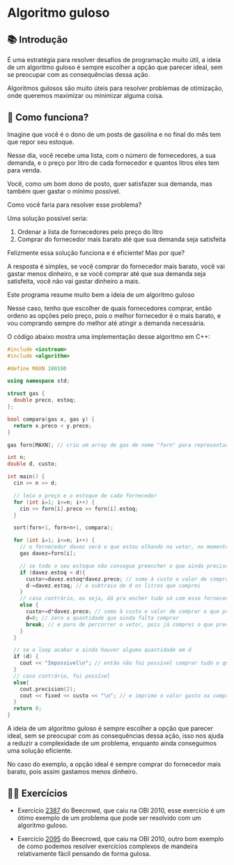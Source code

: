 # Algoritmo guloso

## 📚 Introdução

É uma estratégia para resolver desafios de programação muito útil, a ideia de um algoritmo guloso é sempre escolher a opção que parecer ideal, sem se preocupar com as consequências dessa ação.

Algoritmos gulosos são muito úteis para resolver problemas de otimização, onde queremos maximizar ou minimizar alguma coisa.

## 🤷 Como funciona?

Imagine que você é o dono de um posts de gasolina e no final do mês tem que repor seu estoque.

Nesse dia, você recebe uma lista, com o número de fornecedores, a sua demanda, e o preço por litro de cada fornecedor e quantos litros eles tem para venda.

Você, como um bom dono de posto, quer satisfazer sua demanda, mas também quer gastar o mínimo possível.

Como você faria para resolver esse problema?

Uma solução possível seria:

1. Ordenar a lista de fornecedores pelo preço do litro
2. Comprar do fornecedor mais barato até que sua demanda seja satisfeita

Felizmente essa solução funciona e é eficiente! Mas por que?

A resposta é simples, se você comprar do fornecedor mais barato, você vai gastar menos dinheiro, e se você comprar até que sua demanda seja satisfeita, você não vai gastar dinheiro a mais.

Este programa resume muito bem a ideia de um algoritmo guloso

Nesse caso, tenho que escolher de quais fornecedores comprar, então ordeno as opções pelo preço, pois o melhor fornecedor
é o mais barato, e vou comprando sempre do melhor até atingir a demanda necessária.

O código abaixo mostra uma implementação desse algoritmo em C++:

```cpp
#include <iostream>
#include <algorithm>

#define MAXN 100100

using namespace std;

struct gas {
  double preco, estoq;
};

bool compara(gas x, gas y) {
  return x.preco < y.preco;
}

gas forn[MAXN]; // crio um array de gas de nome "forn" para representar a lista

int n;
double d, custo;

int main() {
  cin >> n >> d;

  // leio o preço e o estoque de cada fornecedor
  for (int i=1; i<=n; i++) {
    cin >> forn[i].preco >> forn[i].estoq;
  }

  sort(forn+1, forn+n+1, compara);

  for (int i=1; i<=n; i++) {
    // o fornecedor davez será o que estou olhando no vetor, no momento
    gas davez=forn[i];

    // se todo o seu estoque não consegue preencher o que ainda preciso
    if (davez.estoq < d){
      custo+=davez.estoq*davez.preco; // somo à custo o valor de comprar todo o estoque
      d-=davez.estoq; // e subtraio de d os litros que comprei
    }
    // caso contrário, ou seja, dá pra encher tudo só com esse fornecedor
    else {
      custo+=d*davez.preco; // somo à custo o valor de comprar o que preciso
      d=0; // zero a quantidade que ainda falta comprar
      break; // e paro de percorrer o vetor, pois já comprei o que precisava
    }
  }

  // se o loop acabar e ainda houver alguma quantidade em d
  if (d) {
    cout << "Impossivel\n"; // então não foi possível comprar tudo o que precisava
  }
  // caso contrário, foi possível
  else{
    cout.precision(2);
    cout << fixed << custo << "\n"; // e imprimo o valor gasto na compra
  }
  return 0;
}
```

A ideia de um algoritmo guloso é sempre escolher a opção que parecer ideal, sem se preocupar com as consequências dessa ação, isso nos ajuda a reduzir a complexidade de um problema, enquanto ainda conseguimos uma solução eficiente.

No caso do exemplo, a opção ideal é sempre comprar do fornecedor mais barato, pois assim gastamos menos dinheiro.

## 🧑‍🏫 Exercícios

- Exercício [2387](https://www.beecrowd.com.br/judge/pt/problems/view/2387) do Beecrowd, que caiu na OBI 2010, esse exercício é um ótimo exemplo de um problema que pode ser resolvido com um algoritmo guloso.

- Exercício [2095](https://www.beecrowd.com.br/judge/pt/problems/view/2095) do Beecrowd, que caiu na OBI 2010, outro bom exemplo de como podemos resolver exercícios complexos de mandeira relativamente fácil pensando de forma gulosa.
